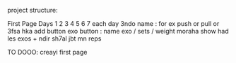 project structure: 

First Page Days
1
2
3
4
5
6
7
each day 3ndo name :  for ex push or pull or 3fsa hka
add button exo button : name exo / sets / weight
moraha 
show had les exos + ndir sh7al jbt mn reps 


TO DOOO:
creayi first page 
